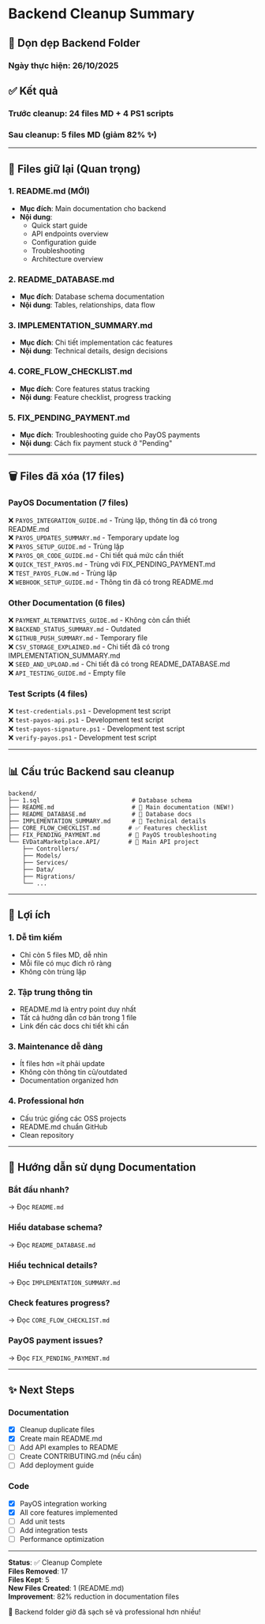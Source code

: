 # Backend Cleanup Summary

## 🧹 Dọn dẹp Backend Folder

### Ngày thực hiện: 26/10/2025

## ✅ Kết quả

### Trước cleanup: **24 files MD + 4 PS1 scripts**
### Sau cleanup: **5 files MD** (giảm 82% ✨)

---

## 📁 Files giữ lại (Quan trọng)

### 1. **README.md** (MỚI)
- **Mục đích**: Main documentation cho backend
- **Nội dung**: 
  - Quick start guide
  - API endpoints overview
  - Configuration guide
  - Troubleshooting
  - Architecture overview

### 2. **README_DATABASE.md**
- **Mục đích**: Database schema documentation
- **Nội dung**: Tables, relationships, data flow

### 3. **IMPLEMENTATION_SUMMARY.md**
- **Mục đích**: Chi tiết implementation các features
- **Nội dung**: Technical details, design decisions

### 4. **CORE_FLOW_CHECKLIST.md**
- **Mục đích**: Core features status tracking
- **Nội dung**: Feature checklist, progress tracking

### 5. **FIX_PENDING_PAYMENT.md**
- **Mục đích**: Troubleshooting guide cho PayOS payments
- **Nội dung**: Cách fix payment stuck ở "Pending"

---

## 🗑️ Files đã xóa (17 files)

### PayOS Documentation (7 files)
❌ `PAYOS_INTEGRATION_GUIDE.md` - Trùng lặp, thông tin đã có trong README.md  
❌ `PAYOS_UPDATES_SUMMARY.md` - Temporary update log  
❌ `PAYOS_SETUP_GUIDE.md` - Trùng lặp  
❌ `PAYOS_QR_CODE_GUIDE.md` - Chi tiết quá mức cần thiết  
❌ `QUICK_TEST_PAYOS.md` - Trùng với FIX_PENDING_PAYMENT.md  
❌ `TEST_PAYOS_FLOW.md` - Trùng lặp  
❌ `WEBHOOK_SETUP_GUIDE.md` - Thông tin đã có trong README.md  

### Other Documentation (6 files)
❌ `PAYMENT_ALTERNATIVES_GUIDE.md` - Không còn cần thiết  
❌ `BACKEND_STATUS_SUMMARY.md` - Outdated  
❌ `GITHUB_PUSH_SUMMARY.md` - Temporary file  
❌ `CSV_STORAGE_EXPLAINED.md` - Chi tiết đã có trong IMPLEMENTATION_SUMMARY.md  
❌ `SEED_AND_UPLOAD.md` - Chi tiết đã có trong README_DATABASE.md  
❌ `API_TESTING_GUIDE.md` - Empty file  

### Test Scripts (4 files)
❌ `test-credentials.ps1` - Development test script  
❌ `test-payos-api.ps1` - Development test script  
❌ `test-payos-signature.ps1` - Development test script  
❌ `verify-payos.ps1` - Development test script  

---

## 📊 Cấu trúc Backend sau cleanup

```
backend/
├── 1.sql                          # Database schema
├── README.md                      # 📖 Main documentation (NEW!)
├── README_DATABASE.md             # 💾 Database docs
├── IMPLEMENTATION_SUMMARY.md      # 🔧 Technical details
├── CORE_FLOW_CHECKLIST.md        # ✅ Features checklist
├── FIX_PENDING_PAYMENT.md        # 🔨 PayOS troubleshooting
└── EVDataMarketplace.API/        # 🚀 Main API project
    ├── Controllers/
    ├── Models/
    ├── Services/
    ├── Data/
    ├── Migrations/
    └── ...
```

---

## 🎯 Lợi ích

### 1. **Dễ tìm kiếm**
- Chỉ còn 5 files MD, dễ nhìn
- Mỗi file có mục đích rõ ràng
- Không còn trùng lặp

### 2. **Tập trung thông tin**
- README.md là entry point duy nhất
- Tất cả hướng dẫn cơ bản trong 1 file
- Link đến các docs chi tiết khi cần

### 3. **Maintenance dễ dàng**
- Ít files hơn =ít phải update
- Không còn thông tin cũ/outdated
- Documentation organized hơn

### 4. **Professional hơn**
- Cấu trúc giống các OSS projects
- README.md chuẩn GitHub
- Clean repository

---

## 📝 Hướng dẫn sử dụng Documentation

### Bắt đầu nhanh?
→ Đọc `README.md`

### Hiểu database schema?
→ Đọc `README_DATABASE.md`

### Hiểu technical details?
→ Đọc `IMPLEMENTATION_SUMMARY.md`

### Check features progress?
→ Đọc `CORE_FLOW_CHECKLIST.md`

### PayOS payment issues?
→ Đọc `FIX_PENDING_PAYMENT.md`

---

## ✨ Next Steps

### Documentation
- [x] Cleanup duplicate files
- [x] Create main README.md
- [ ] Add API examples to README
- [ ] Create CONTRIBUTING.md (nếu cần)
- [ ] Add deployment guide

### Code
- [x] PayOS integration working
- [x] All core features implemented
- [ ] Add unit tests
- [ ] Add integration tests
- [ ] Performance optimization

---

**Status**: ✅ Cleanup Complete  
**Files Removed**: 17  
**Files Kept**: 5  
**New Files Created**: 1 (README.md)  
**Improvement**: 82% reduction in documentation files  

🎉 Backend folder giờ đã sạch sẽ và professional hơn nhiều!


